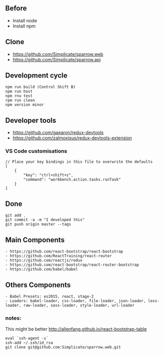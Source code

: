 ## Before
- Install node
- Install npm

## Clone
- https://github.com/Simplicate/sparrow.web
- https://github.com/Simplicate/sparrow.api 

## Development cycle
```
npm run build (Control Shift B)
npm run host 
npm rnu test
rpm run clean
npm version minor
```

## Developer tools
 - https://github.com/gaearon/redux-devtools
 - https://github.com/zalmoxisus/redux-devtools-extension

### VS Code customisations
```
// Place your key bindings in this file to overwrite the defaults
[
    {
        "key": "ctrl+shift+z",
        "command": "workbench.action.tasks.runTask"
    }
]
``` 

## Done
```
git add .
git commit -a -m "I developed this"
git push origin master --tags
```

## Main Components
	- https://github.com/react-bootstrap/react-bootstrap
	- https://github.com/ReactTraining/react-router
	- https://github.com/reactjs/redux
	- https://github.com/react-bootstrap/react-router-bootstrap
	- https://github.com/babel/babel
	
## Others Components
	- Babel Presets: es2015, react, stage-2
	- Loaders: babel-loader, css-loader, file-loader, json-loader, less-loader, raw-loader, sass-loader, style-loader, url-loader



### notes:
This might be better
http://allenfang.github.io/react-bootstrap-table

```
eval `ssh-agent -s`
ssh-add ~/.ssh/id_rsa
git clone git@github.com:Simplicate/sparrow.web.git
```
